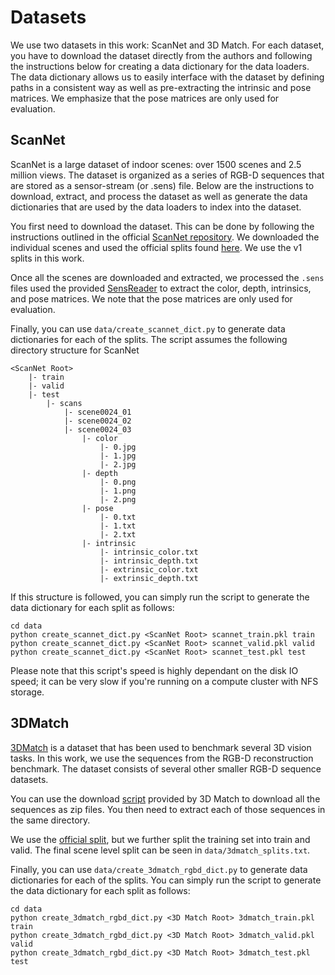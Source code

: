 # Datasets 

We use two datasets in this work: ScanNet and 3D Match. For each dataset, you have to download the
dataset directly from the authors and following the instructions below for creating a data
dictionary for the data loaders. The data dictionary allows us to easily interface with the dataset
by defining paths in a consistent way as well as pre-extracting the intrinsic and pose matrices. 
We emphasize that the pose matrices are only used for evaluation. 

## ScanNet

ScanNet is a large dataset of indoor scenes: over 1500 scenes and 2.5 million views. 
The dataset is organized as a series of RGB-D sequences that are stored as a sensor-stream (or
.sens) file. Below are the instructions to download, extract, and process the dataset as well as
generate the data dictionaries that are used by the data loaders to index into the dataset. 

You first need to download the dataset. This can be done by following the instructions outlined in
the official [ScanNet repository](https://github.com/ScanNet/ScanNet). 
We downloaded the individual scenes and used the official splits found
[here](https://github.com/ScanNet/ScanNet/tree/master/Tasks/Benchmark). 
We use the v1 splits in this work.  

Once all the scenes are downloaded and extracted, we processed the `.sens` files used the provided
[SensReader](https://github.com/ScanNet/ScanNet/tree/master/SensReader/python) to extract the color,
depth, intrinsics, and pose matrices. We note that the pose matrices are only used for evaluation. 

Finally, you can use `data/create_scannet_dict.py` to generate data dictionaries for each of the
splits. The script assumes the following directory structure for ScanNet

```
<ScanNet Root>
    |- train
    |- valid
    |- test
        |- scans
            |- scene0024_01 
            |- scene0024_02 
            |- scene0024_03 
                |- color 
                    |- 0.jpg
                    |- 1.jpg
                    |- 2.jpg
                |- depth 
                    |- 0.png
                    |- 1.png
                    |- 2.png
                |- pose
                    |- 0.txt
                    |- 1.txt
                    |- 2.txt
                |- intrinsic
                    |- intrinsic_color.txt
                    |- intrinsic_depth.txt
                    |- extrinsic_color.txt
                    |- extrinsic_depth.txt
```

If this structure is followed, you can simply run the script to generate the data dictionary 
for each split as follows:

```
cd data 
python create_scannet_dict.py <ScanNet Root> scannet_train.pkl train
python create_scannet_dict.py <ScanNet Root> scannet_valid.pkl valid
python create_scannet_dict.py <ScanNet Root> scannet_test.pkl test
```

Please note that this script's speed is highly dependant on the disk IO speed; 
it can be very slow if you're running on a compute cluster with NFS storage.

## 3DMatch

[3DMatch](https://3dmatch.cs.princeton.edu) is a dataset that has been used to benchmark several 3D
vision tasks. In this work, we use the sequences from the RGB-D reconstruction benchmark. The
dataset consists of several other smaller RGB-D sequence datasets. 

You can use the download
[script](http://vision.princeton.edu/projects/2016/3DMatch/downloads/rgbd-datasets/download.sh) 
provided by 3D Match to download all the sequences as zip files. You then need to extract each of
those sequences in the same directory. 

We use the [official
split](http://vision.princeton.edu/projects/2016/3DMatch/downloads/rgbd-datasets/split.txt), but we
further split the training set into train and valid. The final scene level split can be seen in 
`data/3dmatch_splits.txt`.  

Finally, you can use `data/create_3dmatch_rgbd_dict.py` to generate data dictionaries for each of the
splits. You can simply run the script to generate the data dictionary 
for each split as follows:
```
cd data 
python create_3dmatch_rgbd_dict.py <3D Match Root> 3dmatch_train.pkl train
python create_3dmatch_rgbd_dict.py <3D Match Root> 3dmatch_valid.pkl valid
python create_3dmatch_rgbd_dict.py <3D Match Root> 3dmatch_test.pkl test
```

